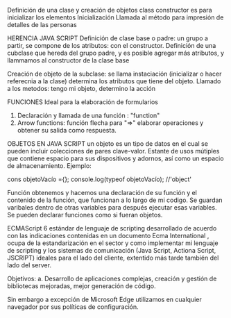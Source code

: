 Definición de una clase y creación de objetos
class
constructor es para inicializar los elementos
Inicialización 
Llamada al método para impresión de detalles de las personas
<!-- máximos y mínimos de un arreglo, utilizo los objetos, "arreglo.____" -->

HERENCIA JAVA SCRIPT
Definición de clase base o padre: un grupo a partir, se compone de los atributos: con el constructor.
Definición de una cubclase que hereda del grupo padre, y es posible agregar más atributos, y llammamos al constructor de la clase base 
<!-- super(nombre); -->
Creación de objeto de la subclase: se llama instaciación (inicializar o hacer referecnia a la clase) determina los atributos que tiene del objeto.
Llamado a los metodos: tengo mi objeto, determino la acción


FUNCIONES
Ideal para la elaboración de formularios
1. Declaración y llamada de una función : "function"
2. Arrow functions: función flecha para "=>" elaborar operaciones y obtener su salida como respuesta.

OBJETOS EN JAVA SCRIPT
un objeto es un tipo de datos en el cual se pueden incluir colecciones de pares clave-valor.
Estante de usos mútiples que contiene espacio para sus dispositivos y adornos, así como un espacio de almacenamiento.
Ejemplo:
<!-- contiene corchetes -->
cons objetoVacío ={};
console.log(typeof objetoVacío); //'object'

Función obtenemos y hacemos una declaración de su función y el contenido de la función, que funcionan a lo largo de mi codigo. Se guardan varibales dentro de otras variables para después ejecutar esas variables.
Se pueden declarar funciones como si fueran objetos.

ECMAScript 6
estándar de lenguaje de scripting desarrollado de acuerdo con las indicaciones contenidas en un documento Ecma International , ocupa de la estandarización en el sector y como implementar mi lenguaje de scripting y los sistemas de comunicación (Java Script, Actiona Script, JSCRIPT) ideales para el lado del cliente, extentido más tarde también del lado del server. 

Objetivos:
a. Desarrollo de aplicaciones complejas, creación y gestión de bibliotecas mejoradas, mejor generación de código.

Sin embargo a excepción de Microsoft Edge utilizamos en cualquier navegador por sus políticas de configuración.